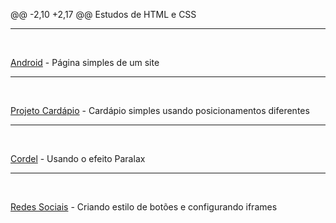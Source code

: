 @@ -2,10 +2,17 @@
 Estudos de HTML e CSS
 <hr>
 <br>

<p>
<a href="https://debizinha-santos.github.io/HTML-CSS/site01-3101-Android/index.html" target="_blank">Android</a> - Página simples de um site</p>
<hr>
<br>
<p>
<a href="https://debizinha-santos.github.io/HTML-CSS/site02-0802-Cardapio/index.html" target="_blank">Projeto Cardápio</a> - Cardápio simples usando posicionamentos diferentes</p>
<hr>
<br>
<p>
<a href="https://debizinha-santos.github.io/HTML-CSS/site03-1002-Cordel/index.html" target="_blank">Cordel</a> - Usando o efeito Paralax</p>
<hr>
<br>
<p>
<a href="https://debizinha-santos.github.io/HTML-CSS/site04-1102-RedesSociais/index.html" target="_blank">Redes Sociais</a> - Criando estilo de botões e configurando iframes</p>
